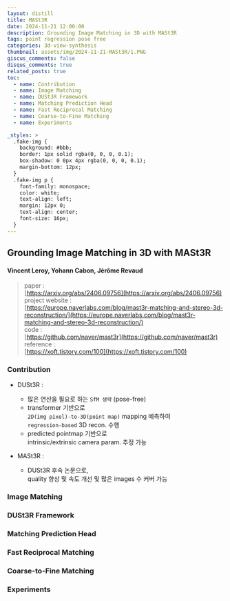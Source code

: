 ```yaml
---
layout: distill
title: MASt3R
date: 2024-11-21 12:00:00
description: Grounding Image Matching in 3D with MASt3R
tags: point regression pose free
categories: 3d-view-synthesis
thumbnail: assets/img/2024-11-21-MASt3R/1.PNG
giscus_comments: false
disqus_comments: true
related_posts: true
toc:
  - name: Contribution
  - name: Image Matching
  - name: DUSt3R Framework
  - name: Matching Prediction Head
  - name: Fast Reciprocal Matching
  - name: Coarse-to-Fine Matching
  - name: Experiments

_styles: >
  .fake-img {
    background: #bbb;
    border: 1px solid rgba(0, 0, 0, 0.1);
    box-shadow: 0 0px 4px rgba(0, 0, 0, 0.1);
    margin-bottom: 12px;
  }
  .fake-img p {
    font-family: monospace;
    color: white;
    text-align: left;
    margin: 12px 0;
    text-align: center;
    font-size: 16px;
  }
---
```


## Grounding Image Matching in 3D with MASt3R

#### Vincent Leroy, Yohann Cabon, Jérôme Revaud

> paper :  
[https://arxiv.org/abs/2406.09756](https://arxiv.org/abs/2406.09756)  
project website :  
[https://europe.naverlabs.com/blog/mast3r-matching-and-stereo-3d-reconstruction/](https://europe.naverlabs.com/blog/mast3r-matching-and-stereo-3d-reconstruction/)  
code :  
[https://github.com/naver/mast3r](https://github.com/naver/mast3r)  
reference :  
[https://xoft.tistory.com/100](https://xoft.tistory.com/100)

### Contribution

- DUSt3R :  
  - 많은 연산을 필요로 하는 `SfM 생략` (pose-free)  
  - transformer 기반으로  
  `2D(img pixel)-to-3D(point map)` mapping 예측하여  
  `regression-based` 3D recon. 수행  
  - predicted pointmap 기반으로  
  intrinsic/extrinsic camera param. 추정 가능

- MASt3R :  
  - DUSt3R 후속 논문으로,  
  quality 향상 및 속도 개선 및 많은 images 수 커버 가능


### Image Matching
### DUSt3R Framework
### Matching Prediction Head
### Fast Reciprocal Matching
### Coarse-to-Fine Matching
### Experiments